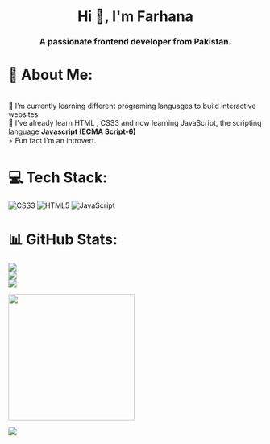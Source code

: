 
<h1 align="center">Hi 👋, I'm Farhana</h1>
<h3 align="center">A passionate frontend developer from Pakistan.</h3>


# 💫 About Me:
<br>🌱 I’m currently learning different programing languages to build interactive websites. <br>💬 I've already learn HTML , CSS3 and now learning JavaScript, the scripting language **Javascript (ECMA Script-6)** <br>⚡ Fun fact I'm an introvert.  


# 💻 Tech Stack:
![CSS3](https://img.shields.io/badge/css3-%231572B6.svg?style=for-the-badge&logo=css3&logoColor=white) ![HTML5](https://img.shields.io/badge/html5-%23E34F26.svg?style=for-the-badge&logo=html5&logoColor=white) ![JavaScript](https://img.shields.io/badge/javascript-%23323330.svg?style=for-the-badge&logo=javascript&logoColor=%23F7DF1E)
# 📊 GitHub Stats:
![](https://github-readme-stats.vercel.app/api?username=dev-farhana&theme=dark&hide_border=true&include_all_commits=false&count_private=false)<br/>
![](https://github-readme-streak-stats.herokuapp.com/?user=dev-farhana&theme=dark&hide_border=true)<br/>
![](https://github-readme-stats.vercel.app/api/top-langs/?username=dev-farhana&theme=dark&hide_border=true&include_all_commits=false&count_private=false&layout=compact)


<!-- ### 😂 Random Dev Meme -->

<img src= " https://cdn-media-1.freecodecamp.org/images/6p3M08-tAVlfvEgrFTkrDOccuRRPzmAP9lZo" width="250px" />

[![](https://visitcount.itsvg.in/api?id=dev-farhana&icon=0&color=0)](https://visitcount.itsvg.in)

<!-- Proudly created with GPRM ( https://gprm.itsvg.in ) -->



